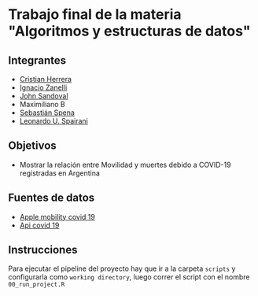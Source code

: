 # Trabajo final de la materia "Algoritmos y estructuras de datos"

## Integrantes

- [Cristian Herrera](https://github.com/cristianh91)
- [Ignacio Zanelli](https://github.com/Z1D2694)
- [John Sandoval](https://github.com/john30sg)
- Maximiliano B
- [Sebastián Spena](https://github.com/TWM-dark)
- [Leonardo U. Spairani](https://github.com/LUS24)

## Objetivos

- Mostrar la relación entre Movilidad y muertes debido a COVID-19 registradas en Argentina

## Fuentes de datos

- [Apple mobility covid 19](https://covid19.apple.com/mobility)
- [Api covid 19](https://api.covid19api.com/summary)

## Instrucciones

Para ejecutar el pipeline del proyecto hay que ir a la carpeta `scripts` y configurarla como `working directory`, luego correr el script con el nombre `00_run_project.R`

